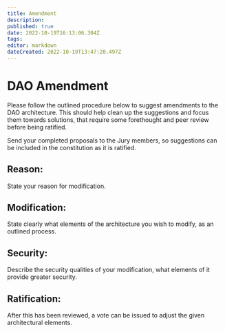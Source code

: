 ```yaml
---
title: Amendment
description: 
published: true
date: 2022-10-19T16:13:06.304Z
tags: 
editor: markdown
dateCreated: 2022-10-19T13:47:20.497Z
---
```


# DAO Amendment

Please follow the outlined procedure below to suggest amendments to the DAO architecture. This should help clean up the suggestions and focus them towards solutions, that require some forethought and peer review before being ratified.

Send your completed proposals to the Jury members, so suggestions can be included in the constitution as it is ratified.
 
## Reason:
State your reason for modification.
 
## Modification:
State clearly what elements of the architecture you wish to modify, as an outlined process.
 
## Security:
Describe the security qualities of your modification, what elements of it provide greater security.
 
## Ratification:
After this has been reviewed, a vote can be issued to adjust the given architectural elements.